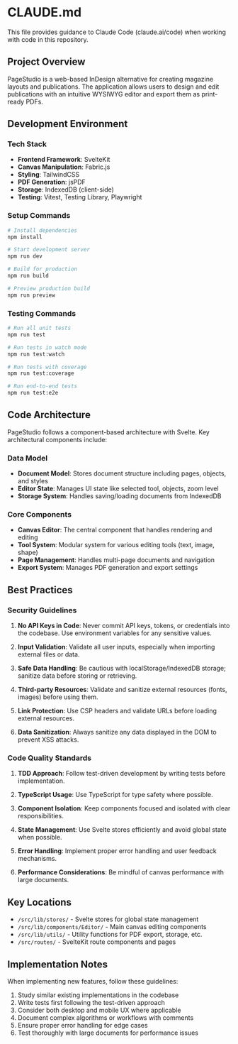 # CLAUDE.md

This file provides guidance to Claude Code (claude.ai/code) when working with code in this repository.

## Project Overview

PageStudio is a web-based InDesign alternative for creating magazine layouts and publications. The application allows users to design and edit publications with an intuitive WYSIWYG editor and export them as print-ready PDFs.

## Development Environment

### Tech Stack
- **Frontend Framework**: SvelteKit
- **Canvas Manipulation**: Fabric.js
- **Styling**: TailwindCSS
- **PDF Generation**: jsPDF
- **Storage**: IndexedDB (client-side)
- **Testing**: Vitest, Testing Library, Playwright

### Setup Commands

```bash
# Install dependencies
npm install

# Start development server
npm run dev

# Build for production
npm run build

# Preview production build
npm run preview
```

### Testing Commands

```bash
# Run all unit tests
npm run test

# Run tests in watch mode
npm run test:watch

# Run tests with coverage
npm run test:coverage

# Run end-to-end tests
npm run test:e2e
```

## Code Architecture

PageStudio follows a component-based architecture with Svelte. Key architectural components include:

### Data Model
- **Document Model**: Stores document structure including pages, objects, and styles
- **Editor State**: Manages UI state like selected tool, objects, zoom level
- **Storage System**: Handles saving/loading documents from IndexedDB

### Core Components
- **Canvas Editor**: The central component that handles rendering and editing
- **Tool System**: Modular system for various editing tools (text, image, shape)
- **Page Management**: Handles multi-page documents and navigation
- **Export System**: Manages PDF generation and export settings

## Best Practices

### Security Guidelines

1. **No API Keys in Code**: Never commit API keys, tokens, or credentials into the codebase. Use environment variables for any sensitive values.

2. **Input Validation**: Validate all user inputs, especially when importing external files or data.

3. **Safe Data Handling**: Be cautious with localStorage/IndexedDB storage; sanitize data before storing or retrieving.

4. **Third-party Resources**: Validate and sanitize external resources (fonts, images) before using them.

5. **Link Protection**: Use CSP headers and validate URLs before loading external resources.

6. **Data Sanitization**: Always sanitize any data displayed in the DOM to prevent XSS attacks.

### Code Quality Standards

1. **TDD Approach**: Follow test-driven development by writing tests before implementation.

2. **TypeScript Usage**: Use TypeScript for type safety where possible.

3. **Component Isolation**: Keep components focused and isolated with clear responsibilities.

4. **State Management**: Use Svelte stores efficiently and avoid global state when possible.

5. **Error Handling**: Implement proper error handling and user feedback mechanisms.

6. **Performance Considerations**: Be mindful of canvas performance with large documents.

## Key Locations

- `/src/lib/stores/` - Svelte stores for global state management
- `/src/lib/components/Editor/` - Main canvas editing components
- `/src/lib/utils/` - Utility functions for PDF export, storage, etc.
- `/src/routes/` - SvelteKit route components and pages

## Implementation Notes

When implementing new features, follow these guidelines:

1. Study similar existing implementations in the codebase
2. Write tests first following the test-driven approach
3. Consider both desktop and mobile UX where applicable
4. Document complex algorithms or workflows with comments
5. Ensure proper error handling for edge cases
6. Test thoroughly with large documents for performance issues